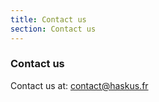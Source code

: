 ```yaml
---
title: Contact us
section: Contact us
---
```


### Contact us

Contact us at: <a href="mailto:contact@haskus.fr">contact@haskus.fr</a>
